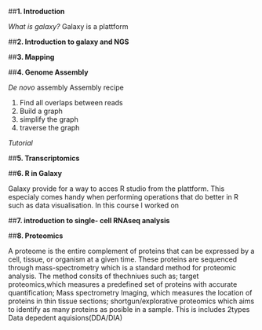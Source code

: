 ##**1. Introduction**

*What is galaxy?*
Galaxy is a plattform

##**2. Introduction to galaxy and NGS**


##**3. Mapping**

##**4. Genome Assembly**

*De novo* assembly
Assembly recipe
1. Find all overlaps between reads
2. Build a graph
3. simplify the graph
4. traverse the graph

*Tutorial*


##**5. Transcriptomics**

##**6. R in Galaxy**

Galaxy provide for a way to acces R studio from the plattform. This especialy comes handy when performing operations that do better in R such as data visualisation. In this course I worked on

##**7. introduction to single- cell RNAseq analysis**

##**8. Proteomics**

A proteome is the entire complement of proteins that can be expressed by a cell, tissue, or organism at a given time. These proteins are sequenced through mass-spectrometry which is a standard method for proteomic analysis. The method consits of thechniues such as; target proteomics,which measures a predefined set of proteins with accurate quantification; Mass spectrometry Imaging, which measures the location of proteins in thin tissue sections; shortgun/explorative proteomics which aims to identify as many proteins as posible in a sample. This is includes 2types Data depedent aquisions(DDA/DIA)
